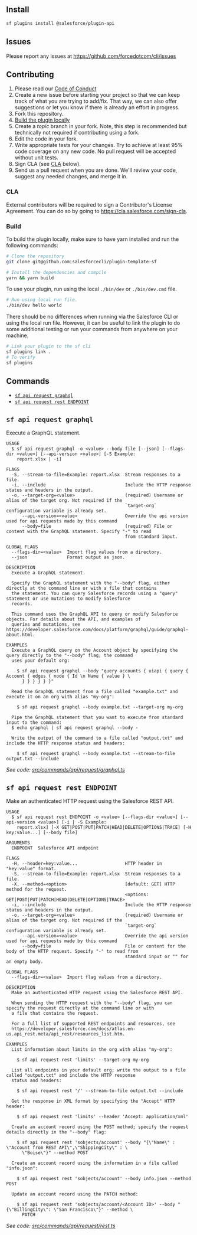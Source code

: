 ## Install

```bash
sf plugins install @salesforce/plugin-api
```

## Issues

Please report any issues at https://github.com/forcedotcom/cli/issues

## Contributing

1. Please read our [Code of Conduct](CODE_OF_CONDUCT.md)
2. Create a new issue before starting your project so that we can keep track of
   what you are trying to add/fix. That way, we can also offer suggestions or
   let you know if there is already an effort in progress.
3. Fork this repository.
4. [Build the plugin locally](#build)
5. Create a _topic_ branch in your fork. Note, this step is recommended but technically not required if contributing using a fork.
6. Edit the code in your fork.
7. Write appropriate tests for your changes. Try to achieve at least 95% code coverage on any new code. No pull request will be accepted without unit tests.
8. Sign CLA (see [CLA](#cla) below).
9. Send us a pull request when you are done. We'll review your code, suggest any needed changes, and merge it in.

### CLA

External contributors will be required to sign a Contributor's License
Agreement. You can do so by going to https://cla.salesforce.com/sign-cla.

### Build

To build the plugin locally, make sure to have yarn installed and run the following commands:

```bash
# Clone the repository
git clone git@github.com:salesforcecli/plugin-template-sf

# Install the dependencies and compile
yarn && yarn build
```

To use your plugin, run using the local `./bin/dev` or `./bin/dev.cmd` file.

```bash
# Run using local run file.
./bin/dev hello world
```

There should be no differences when running via the Salesforce CLI or using the local run file. However, it can be useful to link the plugin to do some additional testing or run your commands from anywhere on your machine.

```bash
# Link your plugin to the sf cli
sf plugins link .
# To verify
sf plugins
```

## Commands

<!-- commands -->

- [`sf api request graphql`](#sf-api-request-graphql)
- [`sf api request rest ENDPOINT`](#sf-api-request-rest-endpoint)

## `sf api request graphql`

Execute a GraphQL statement.

```
USAGE
  $ sf api request graphql -o <value> --body file [--json] [--flags-dir <value>] [--api-version <value>] [-S Example:
    report.xlsx | -i]

FLAGS
  -S, --stream-to-file=Example: report.xlsx  Stream responses to a file.
  -i, --include                              Include the HTTP response status and headers in the output.
  -o, --target-org=<value>                   (required) Username or alias of the target org. Not required if the
                                             `target-org` configuration variable is already set.
      --api-version=<value>                  Override the api version used for api requests made by this command
      --body=file                            (required) File or content with the GraphQL statement. Specify "-" to read
                                             from standard input.

GLOBAL FLAGS
  --flags-dir=<value>  Import flag values from a directory.
  --json               Format output as json.

DESCRIPTION
  Execute a GraphQL statement.

  Specify the GraphQL statement with the "--body" flag, either directly at the command line or with a file that contains
  the statement. You can query Salesforce records using a "query" statement or use mutations to modify Salesforce
  records.

  This command uses the GraphQL API to query or modify Salesforce objects. For details about the API, and examples of
  queries and mutations, see https://developer.salesforce.com/docs/platform/graphql/guide/graphql-about.html.

EXAMPLES
  Execute a GraphQL query on the Account object by specifying the query directly to the "--body" flag; the command
  uses your default org:

    $ sf api request graphql --body "query accounts { uiapi { query { Account { edges { node { Id \n Name { value } \
      } } } } } }"

  Read the GraphQL statement from a file called "example.txt" and execute it on an org with alias "my-org":

    $ sf api request graphql --body example.txt --target-org my-org

  Pipe the GraphQL statement that you want to execute from standard input to the command:
  $ echo graphql | sf api request graphql --body -

  Write the output of the command to a file called "output.txt" and include the HTTP response status and headers:

    $ sf api request graphql --body example.txt --stream-to-file output.txt --include
```

_See code: [src/commands/api/request/graphql.ts](https://github.com/salesforcecli/plugin-api/blob/1.2.2/src/commands/api/request/graphql.ts)_

## `sf api request rest ENDPOINT`

Make an authenticated HTTP request using the Salesforce REST API.

```
USAGE
  $ sf api request rest ENDPOINT -o <value> [--flags-dir <value>] [--api-version <value>] [-i | -S Example:
    report.xlsx] [-X GET|POST|PUT|PATCH|HEAD|DELETE|OPTIONS|TRACE] [-H key:value...] [--body file]

ARGUMENTS
  ENDPOINT  Salesforce API endpoint

FLAGS
  -H, --header=key:value...                  HTTP header in "key:value" format.
  -S, --stream-to-file=Example: report.xlsx  Stream responses to a file.
  -X, --method=<option>                      [default: GET] HTTP method for the request.
                                             <options: GET|POST|PUT|PATCH|HEAD|DELETE|OPTIONS|TRACE>
  -i, --include                              Include the HTTP response status and headers in the output.
  -o, --target-org=<value>                   (required) Username or alias of the target org. Not required if the
                                             `target-org` configuration variable is already set.
      --api-version=<value>                  Override the api version used for api requests made by this command
      --body=file                            File or content for the body of the HTTP request. Specify "-" to read from
                                             standard input or "" for an empty body.

GLOBAL FLAGS
  --flags-dir=<value>  Import flag values from a directory.

DESCRIPTION
  Make an authenticated HTTP request using the Salesforce REST API.

  When sending the HTTP request with the "--body" flag, you can specify the request directly at the command line or with
  a file that contains the request.

  For a full list of supported REST endpoints and resources, see
  https://developer.salesforce.com/docs/atlas.en-us.api_rest.meta/api_rest/resources_list.htm.

EXAMPLES
  List information about limits in the org with alias "my-org":

    $ sf api request rest 'limits' --target-org my-org

  List all endpoints in your default org; write the output to a file called "output.txt" and include the HTTP response
  status and headers:

    $ sf api request rest '/' --stream-to-file output.txt --include

  Get the response in XML format by specifying the "Accept" HTTP header:

    $ sf api request rest 'limits' --header 'Accept: application/xml'

  Create an account record using the POST method; specify the request details directly in the "--body" flag:

    $ sf api request rest 'sobjects/account' --body "{\"Name\" : \"Account from REST API\",\"ShippingCity\" : \
      \"Boise\"}" --method POST

  Create an account record using the information in a file called "info.json":

    $ sf api request rest 'sobjects/account' --body info.json --method POST

  Update an account record using the PATCH method:

    $ sf api request rest 'sobjects/account/<Account ID>' --body "{\"BillingCity\": \"San Francisco\"}" --method \
      PATCH
```

_See code: [src/commands/api/request/rest.ts](https://github.com/salesforcecli/plugin-api/blob/1.2.2/src/commands/api/request/rest.ts)_

<!-- commandsstop -->

```

```
